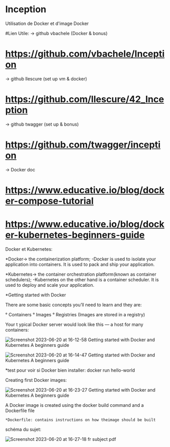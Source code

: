 # Inception
Utilisation de Docker et d'image Docker

#Lien Utile:
 -> github vbachele (Docker & bonus)
# https://github.com/vbachele/Inception
  -> github llescure (set up vm & docker)
# https://github.com/llescure/42_Inception
  -> github twagger (set up & bonus)
# https://github.com/twagger/inception
  -> Docker doc
# https://www.educative.io/blog/docker-compose-tutorial
# https://www.educative.io/blog/docker-kubernetes-beginners-guide

Docker et Kubernetes:

  *Docker-> the containerization platform;
    -Docker is used to isolate your application into containers. It is used to pack and ship your application.

  *Kubernetes-> the container orchestration platform(known as container schedulers);
    -Kubernetes on the other hand is a container scheduler. It is used to deploy and scale your application.

*Getting started with Docker

  There are some basic concepts you’ll need to learn and they are:

   ° Containers
   ° Images
   ° Registries (Images are stored in a registry)


Your t
ypical Docker server would look like this — a host for many containers:

  ![Screenshot 2023-06-20 at 16-12-58 Getting started with Docker and Kubernetes A beginners guide](https://github.com/CassandraLct/Inception/assets/90134090/2661de83-3ae5-4338-8e58-083cba09204e)
  
  ![Screenshot 2023-06-20 at 16-14-47 Getting started with Docker and Kubernetes A beginners guide](https://github.com/CassandraLct/Inception/assets/90134090/7da0b6ae-e26b-4288-a70e-944b38953bb9)

 
  *test pour voir si Docker bien installer:
    docker run hello-world

Creating first Docker images:

  ![Screenshot 2023-06-20 at 16-23-27 Getting started with Docker and Kubernetes A beginners guide](https://github.com/CassandraLct/Inception/assets/90134090/1ca59c83-7043-4816-82be-88abf1db8eca)

  A Docker image is created using the docker build command and a Dockerfile file
  
    *Dockerfile: contains instructions on how theimage should be built


   schéma du sujet:

   ![Screenshot 2023-06-20 at 16-27-18 fr subject pdf](https://github.com/CassandraLct/Inception/assets/90134090/d142d4a0-e9b2-4968-8438-46b58a0256bb)
